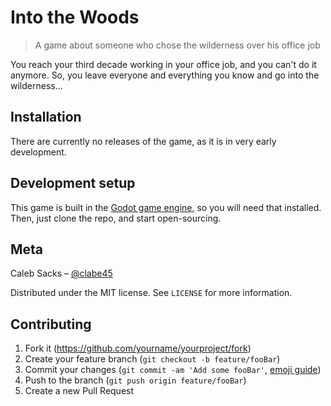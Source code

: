 # Into the Woods
> A game about someone who chose the wilderness over his office job

You reach your third decade working in your office job, and you can't do it anymore. So, you leave everyone and everything you know and go into the wilderness...

<!--![](header.png)-->

## Installation

There are currently no releases of the game, as it is in very early development.

<!--## Screenshots-->

## Development setup

This game is built in the [Godot game engine](https://godotengine.org/), so you will need that installed. Then, just clone the repo, and start open-sourcing.

<!--## Release History

* 0.2.1
    * CHANGE: Update docs (module code remains unchanged)
* 0.2.0
    * CHANGE: Remove `setDefaultXYZ()`
    * ADD: Add `init()`
* 0.1.1
    * FIX: Crash when calling `baz()` (Thanks @GenerousContributorName!)
* 0.1.0
    * The first proper release
    * CHANGE: Rename `foo()` to `bar()`
* 0.0.1
    * Work in progress-->

## Meta

Caleb Sacks – [@clabe45](https://twitter.com/clabe45)
<!-- your name here -->

Distributed under the MIT license. See ``LICENSE`` for more information.

## Contributing

1. Fork it (<https://github.com/yourname/yourproject/fork>)
2. Create your feature branch (`git checkout -b feature/fooBar`)
3. Commit your changes (`git commit -am 'Add some fooBar'`, [emoji guide](http://gitmoji.carloscuesta.me/))
4. Push to the branch (`git push origin feature/fooBar`)
5. Create a new Pull Request

<!-- Markdown link & img dfn's -->
<!--[npm-image]: https://img.shields.io/npm/v/datadog-metrics.svg?style=flat-square
[npm-url]: https://npmjs.org/package/datadog-metrics
[npm-downloads]: https://img.shields.io/npm/dm/datadog-metrics.svg?style=flat-square
[travis-image]: https://img.shields.io/travis/dbader/node-datadog-metrics/master.svg?style=flat-square
[travis-url]: https://travis-ci.org/dbader/node-datadog-metrics
[wiki]: https://github.com/yourname/yourproject/wiki-->
